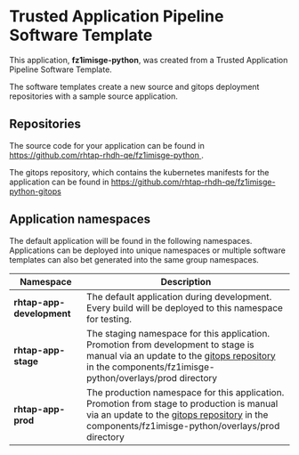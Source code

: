 # Trusted Application Pipeline Software Template

This application, **fz1imisge-python**, was created from a Trusted Application Pipeline Software Template.

The software templates create a new source and gitops deployment repositories with a sample source application. 

## Repositories

The source code for your application can be found in [https://github.com/rhtap-rhdh-qe/fz1imisge-python ](https://github.com/rhtap-rhdh-qe/fz1imisge-python ).
 
The gitops repository, which contains the kubernetes manifests for the application can be found in 
[https://github.com/rhtap-rhdh-qe/fz1imisge-python-gitops ](https://github.com/rhtap-rhdh-qe/fz1imisge-python-gitops ) 

## Application namespaces 

The default application will be found in the following namespaces. Applications can be deployed into unique namespaces or multiple software templates can also bet generated into the same group namespaces.  

|  Namespace   |  Description   |  
| -------- | -------- |   
| **rhtap-app-development** | The default application during development. Every build will be deployed to this namespace for testing. | 
| **rhtap-app-stage** | The staging namespace for this application. Promotion from development to stage is manual via an update to the [gitops repository](https://github.com/rhtap-rhdh-qe/fz1imisge-python-gitops ) in the components/fz1imisge-python/overlays/prod directory |  
| **rhtap-app-prod** | The production namespace for this application. Promotion from stage to production is manual via an update to the [gitops repository](https://github.com/rhtap-rhdh-qe/fz1imisge-python-gitops ) in the components/fz1imisge-python/overlays/prod directory | 